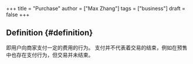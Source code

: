 +++
title = "Purchase"
author = ["Max Zhang"]
tags = ["business"]
draft = false
+++

## Definition {#definition}

即用户向商家支付一定的费用的行为。
支付并不代表着交易的结束，例如在预售中也存在支付行为，但交易并未结束。
